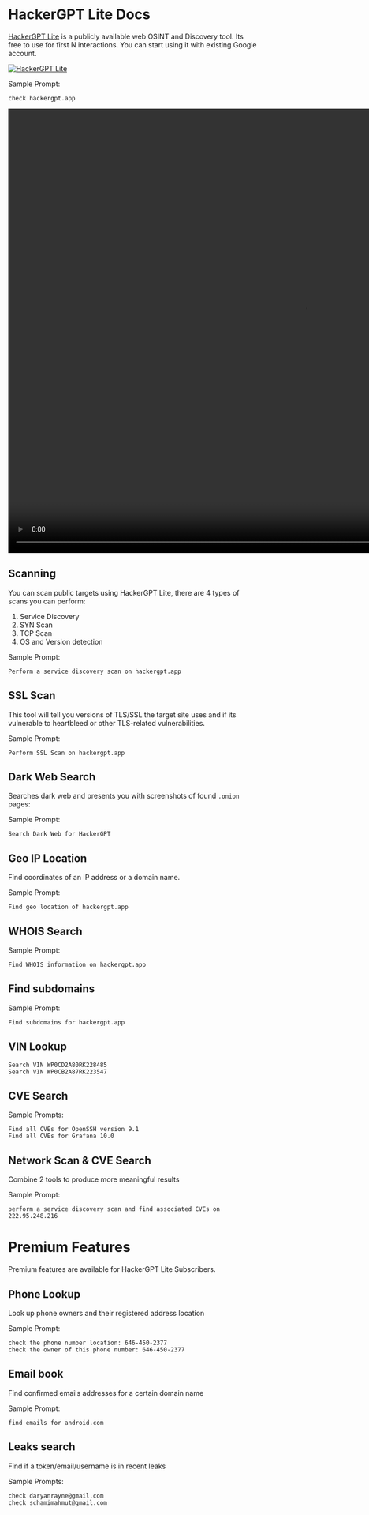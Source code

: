 # HackerGPT Lite Docs

<a href="https://hackergpt.app/" target="_blank">HackerGPT Lite</a> is a publicly available web OSINT and Discovery tool. Its free to use for first N interactions. You can start using it with existing Google account.

[![HackerGPT Lite](https://img.shields.io/badge/HackerGPT-Lite-red)](https://hackergpt.app)


Sample Prompt:

```
check hackergpt.app
```
<video controls src="media/short_demo.mp4" title="HackerGPT Lite" width="1200" height="900" controls></video>

## Scanning

You can scan public targets using HackerGPT Lite, there are 4 types of scans you can perform:

1. Service Discovery
2. SYN Scan
3. TCP Scan
4. OS and Version detection

Sample Prompt:

```
Perform a service discovery scan on hackergpt.app
```

## SSL Scan

This tool will tell you versions of TLS/SSL the target site uses and if its vulnerable to heartbleed or other TLS-related vulnerabilities.

Sample Prompt:

```
Perform SSL Scan on hackergpt.app
```

## Dark Web Search

Searches dark web and presents you with screenshots of found `.onion` pages:

Sample Prompt:

```
Search Dark Web for HackerGPT
```

## Geo IP Location

Find coordinates of an IP address or a domain name.


Sample Prompt:

```
Find geo location of hackergpt.app
```

## WHOIS Search

Sample Prompt:

```
Find WHOIS information on hackergpt.app
```

## Find subdomains

Sample Prompt:

```
Find subdomains for hackergpt.app
```
## VIN Lookup

```
Search VIN WP0CD2A80RK228485
Search VIN WP0CB2A87RK223547
```

## CVE Search

Sample Prompts:
```
Find all CVEs for OpenSSH version 9.1
Find all CVEs for Grafana 10.0
```

## Network Scan & CVE Search

Combine 2 tools to produce more meaningful results

Sample Prompt:
```
perform a service discovery scan and find associated CVEs on 222.95.248.216
```


Premium Features
=======================================

Premium features are available for HackerGPT Lite Subscribers.

## Phone Lookup

Look up phone owners and their registered address location

Sample Prompt:

```
check the phone number location: 646-450-2377
check the owner of this phone number: 646-450-2377
```

## Email book

Find confirmed emails addresses for a certain domain name

Sample Prompt:

```
find emails for android.com
```

## Leaks search

Find if a token/email/username is in recent leaks

Sample Prompts:

```
check daryanrayne@gmail.com
check schamimahmut@gmail.com
```



